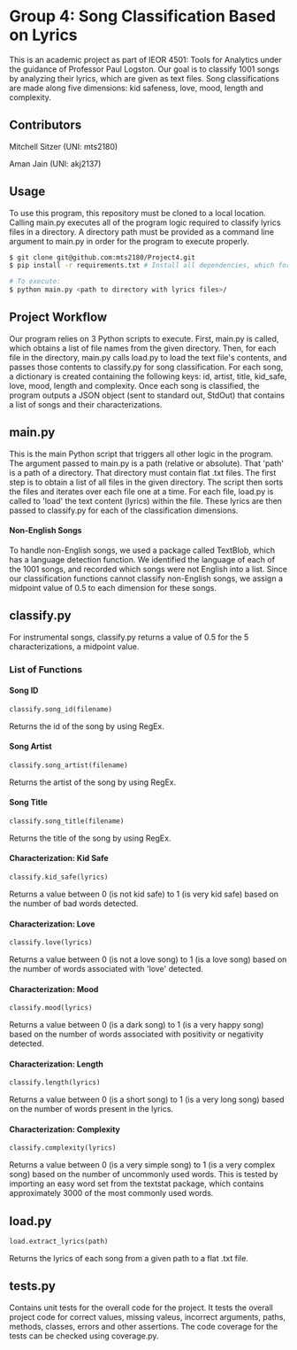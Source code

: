 # Group 4: Song Classification Based on Lyrics

This is an academic project as part of IEOR 4501: Tools for Analytics under the guidance of Professor Paul Logston. Our goal is to classify 1001 songs by analyzing their lyrics, which are given as text files. Song classifications are made along five dimensions: kid safeness, love, mood, length and complexity.

## Contributors

Mitchell Sitzer (UNI: mts2180)

Aman Jain (UNI: akj2137)

## Usage

To use this program, this repository must be cloned to a local location. Calling main.py executes all of the program logic required to classify lyrics files in a directory. A directory path must be provided as a command line argument to main.py in order for the program to execute properly.

```bash
$ git clone git@github.com:mts2180/Project4.git
$ pip install -r requirements.txt # Install all dependencies, which for this project, is only the textstat package

# To execute:
$ python main.py <path to directory with lyrics files>/
```

## Project Workflow

Our program relies on 3 Python scripts to execute. First, main.py is called, which obtains a list of file names from the given directory. Then, for each file in the directory, main.py calls load.py to load the text file's contents, and passes those contents to classify.py for song classification. For each song, a dictionary is created containing the following keys: id, artist, title, kid_safe, love, mood, length and complexity. Once each song is classified, the program outputs a JSON object (sent to standard out, StdOut) that contains a list of songs and their characterizations.

## main.py

This is the main Python script that triggers all other logic in the program. The argument passed to main.py is a path (relative or absolute). That 'path' is a path of a directory. That directory must contain flat .txt files. The first step is to obtain a list of all files in the given directory. The script then sorts the files and iterates over each file one at a time. For each file, load.py is called to 'load' the text content (lyrics) within the file. These lyrics are then passed to classify.py for each of the classification dimensions.

#### Non-English Songs

To handle non-English songs, we used a package called TextBlob, which has a language detection function. We identified the language of each of the 1001 songs, and recorded which songs were not English into a list. Since our classification functions cannot classify non-English songs, we assign a midpoint value of 0.5 to each dimension for these songs.

## classify.py

For instrumental songs, classify.py returns a value of 0.5 for the 5 characterizations, a midpoint value.

### List of Functions

#### Song ID

```python
classify.song_id(filename)
```

Returns the id of the song by using RegEx.

#### Song Artist

```python
classify.song_artist(filename)
```

Returns the artist of the song by using RegEx.

#### Song Title

```python
classify.song_title(filename)
```

Returns the title of the song by using RegEx.

#### Characterization: Kid Safe

```python
classify.kid_safe(lyrics)
```

Returns a value between 0 (is not kid safe) to 1 (is very kid safe) based on the number of bad words detected.

#### Characterization: Love

```python
classify.love(lyrics)
```

Returns a value between 0 (is not a love song) to 1 (is a love song) based on the number of words associated with 'love' detected.

#### Characterization: Mood

```python
classify.mood(lyrics)
```

Returns a value between 0 (is a dark song) to 1 (is a very happy song) based on the number of words associated with positivity or negativity detected.

#### Characterization: Length

```python
classify.length(lyrics)
```

Returns a value between 0 (is a short song) to 1 (is a very long song) based on the number of words present in the lyrics.

#### Characterization: Complexity

```python
classify.complexity(lyrics)
```

Returns a value between 0 (is a very simple song) to 1 (is a very complex song) based on the number of uncommonly used words. This is tested by importing an easy word set from the textstat package, which contains approximately 3000 of the most commonly used words.

## load.py

```python
load.extract_lyrics(path)
```

Returns the lyrics of each song from a given path to a flat .txt file.

## tests.py

Contains unit tests for the overall code for the project. It tests the overall project code for correct values, missing valeus, incorrect arguments, paths, methods, classes, errors and other assertions. The code coverage for the tests can be checked using coverage.py.